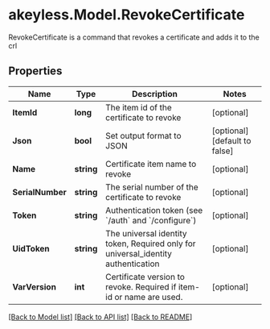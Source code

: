 # akeyless.Model.RevokeCertificate
RevokeCertificate is a command that revokes a certificate and adds it to the crl

## Properties

Name | Type | Description | Notes
------------ | ------------- | ------------- | -------------
**ItemId** | **long** | The item id of the certificate to revoke | [optional] 
**Json** | **bool** | Set output format to JSON | [optional] [default to false]
**Name** | **string** | Certificate item name to revoke | [optional] 
**SerialNumber** | **string** | The serial number of the certificate to revoke | [optional] 
**Token** | **string** | Authentication token (see &#x60;/auth&#x60; and &#x60;/configure&#x60;) | [optional] 
**UidToken** | **string** | The universal identity token, Required only for universal_identity authentication | [optional] 
**VarVersion** | **int** | Certificate version to revoke. Required if item-id or name are used. | [optional] 

[[Back to Model list]](../README.md#documentation-for-models) [[Back to API list]](../README.md#documentation-for-api-endpoints) [[Back to README]](../README.md)

